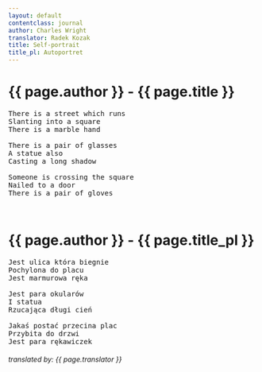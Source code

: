 ```yaml
---
layout: default
contentclass: journal
author: Charles Wright
translator: Radek Kozak
title: Self-portrait
title_pl: Autoportret
---
```


<h1 class="poem-title">{{ page.author }} - {{ page.title }}</h1>

<pre class="poem">
There is a street which runs
Slanting into a square
There is a marble hand

There is a pair of glasses
A statue also
Casting a long shadow

Someone is crossing the square
Nailed to a door
There is a pair of gloves 
</pre>
<br/>
<h1 id="pl" class="poem-title">{{ page.author }} - {{ page.title_pl }}</h1>

<pre class="poem">
Jest ulica która biegnie
Pochylona do placu
Jest marmurowa ręka

Jest para okularów
I statua
Rzucająca długi cień

Jakaś postać przecina plac
Przybita do drzwi
Jest para rękawiczek
</pre>

<h6 class="poem">translated by: {{ page.translator }}</h6>

